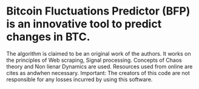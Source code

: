 # Bitcoin Fluctuations Predictor (BFP) is an innovative tool to predict changes in BTC.

The algorithm is claimed to be an original work of the authors. It works on the principles of Web scraping, Signal processing. Concepts of Chaos theory and Non lienar Dynamics are used. 
Resources used from online are cites as andwhen necessary.
Important: The creators of this code are not responsible for any losses incurred by using this software.
